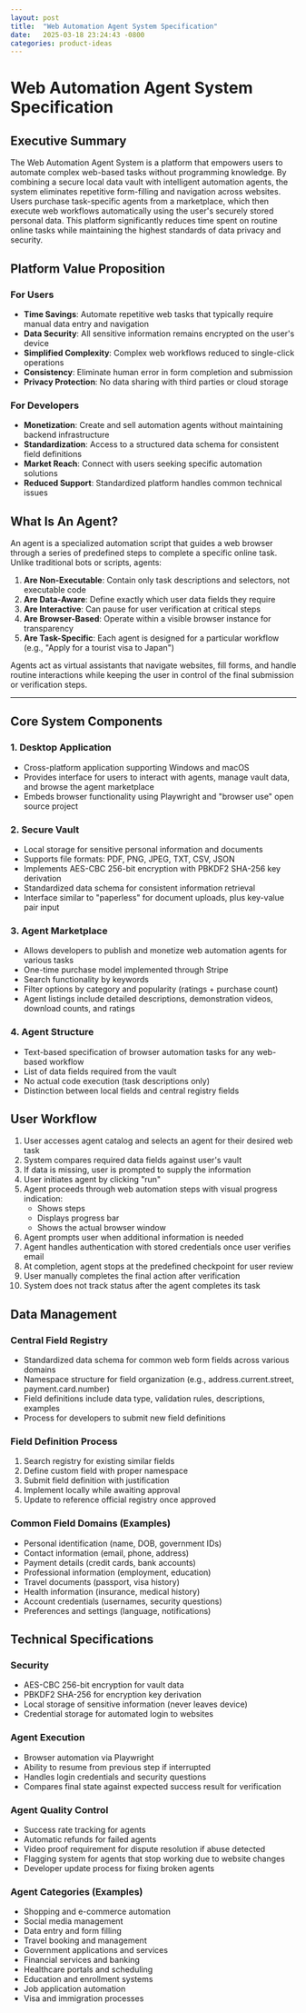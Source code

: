```yaml
---
layout: post
title:  "Web Automation Agent System Specification"
date:   2025-03-18 23:24:43 -0800
categories: product-ideas
---
```


# Web Automation Agent System Specification

## Executive Summary

The Web Automation Agent System is a platform that empowers users to automate complex web-based tasks without programming knowledge. By combining a secure local data vault with intelligent automation agents, the system eliminates repetitive form-filling and navigation across websites. Users purchase task-specific agents from a marketplace, which then execute web workflows automatically using the user's securely stored personal data. This platform significantly reduces time spent on routine online tasks while maintaining the highest standards of data privacy and security.

## Platform Value Proposition

### For Users
- **Time Savings**: Automate repetitive web tasks that typically require manual data entry and navigation
- **Data Security**: All sensitive information remains encrypted on the user's device
- **Simplified Complexity**: Complex web workflows reduced to single-click operations
- **Consistency**: Eliminate human error in form completion and submission
- **Privacy Protection**: No data sharing with third parties or cloud storage

### For Developers
- **Monetization**: Create and sell automation agents without maintaining backend infrastructure
- **Standardization**: Access to a structured data schema for consistent field definitions
- **Market Reach**: Connect with users seeking specific automation solutions
- **Reduced Support**: Standardized platform handles common technical issues

## What Is An Agent?

An agent is a specialized automation script that guides a web browser through a series of predefined steps to complete a specific online task. Unlike traditional bots or scripts, agents:

1. **Are Non-Executable**: Contain only task descriptions and selectors, not executable code
2. **Are Data-Aware**: Define exactly which user data fields they require
3. **Are Interactive**: Can pause for user verification at critical steps
4. **Are Browser-Based**: Operate within a visible browser instance for transparency
5. **Are Task-Specific**: Each agent is designed for a particular workflow (e.g., "Apply for a tourist visa to Japan")

Agents act as virtual assistants that navigate websites, fill forms, and handle routine interactions while keeping the user in control of the final submission or verification steps.

---

## Core System Components

### 1. Desktop Application

- Cross-platform application supporting Windows and macOS
- Provides interface for users to interact with agents, manage vault data, and browse the agent marketplace
- Embeds browser functionality using Playwright and "browser use" open source project

### 2. Secure Vault

- Local storage for sensitive personal information and documents
- Supports file formats: PDF, PNG, JPEG, TXT, CSV, JSON
- Implements AES-CBC 256-bit encryption with PBKDF2 SHA-256 key derivation
- Standardized data schema for consistent information retrieval
- Interface similar to "paperless" for document uploads, plus key-value pair input

### 3. Agent Marketplace

- Allows developers to publish and monetize web automation agents for various tasks
- One-time purchase model implemented through Stripe
- Search functionality by keywords
- Filter options by category and popularity (ratings + purchase count)
- Agent listings include detailed descriptions, demonstration videos, download counts, and ratings

### 4. Agent Structure

- Text-based specification of browser automation tasks for any web-based workflow
- List of data fields required from the vault
- No actual code execution (task descriptions only)
- Distinction between local fields and central registry fields

## User Workflow

1. User accesses agent catalog and selects an agent for their desired web task
2. System compares required data fields against user's vault
3. If data is missing, user is prompted to supply the information
4. User initiates agent by clicking "run"
5. Agent proceeds through web automation steps with visual progress indication:
   - Shows steps
   - Displays progress bar
   - Shows the actual browser window
6. Agent prompts user when additional information is needed
7. Agent handles authentication with stored credentials once user verifies email
8. At completion, agent stops at the predefined checkpoint for user review
9. User manually completes the final action after verification
10. System does not track status after the agent completes its task

## Data Management

### Central Field Registry

- Standardized data schema for common web form fields across various domains
- Namespace structure for field organization (e.g., address.current.street, payment.card.number)
- Field definitions include data type, validation rules, descriptions, examples
- Process for developers to submit new field definitions

### Field Definition Process

1. Search registry for existing similar fields
2. Define custom field with proper namespace
3. Submit field definition with justification
4. Implement locally while awaiting approval
5. Update to reference official registry once approved

### Common Field Domains (Examples)

- Personal identification (name, DOB, government IDs)
- Contact information (email, phone, address)
- Payment details (credit cards, bank accounts)
- Professional information (employment, education)
- Travel documents (passport, visa history)
- Health information (insurance, medical history)
- Account credentials (usernames, security questions)
- Preferences and settings (language, notifications)

## Technical Specifications

### Security

- AES-CBC 256-bit encryption for vault data
- PBKDF2 SHA-256 for encryption key derivation
- Local storage of sensitive information (never leaves device)
- Credential storage for automated login to websites

### Agent Execution

- Browser automation via Playwright
- Ability to resume from previous step if interrupted
- Handles login credentials and security questions
- Compares final state against expected success result for verification

### Agent Quality Control

- Success rate tracking for agents
- Automatic refunds for failed agents
- Video proof requirement for dispute resolution if abuse detected
- Flagging system for agents that stop working due to website changes
- Developer update process for fixing broken agents

### Agent Categories (Examples)

- Shopping and e-commerce automation
- Social media management
- Data entry and form filling
- Travel booking and management
- Government applications and services
- Financial services and banking
- Healthcare portals and scheduling
- Education and enrollment systems
- Job application automation
- Visa and immigration processes